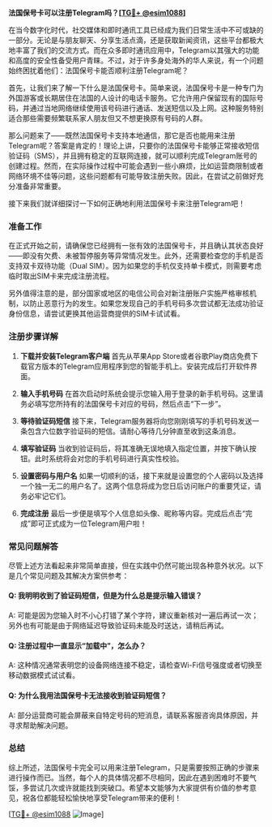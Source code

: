 **法国保号卡可以注册Telegram吗？[[TG💪+ @esim1088](https://t.me/s/esim1088)]**

在当今数字化时代，社交媒体和即时通讯工具已经成为我们日常生活中不可或缺的一部分。无论是与朋友聊天、分享生活点滴，还是获取新闻资讯，这些平台都极大地丰富了我们的交流方式。而在众多即时通讯应用中，Telegram以其强大的功能和高度的安全性备受用户青睐。不过，对于许多身处海外的华人来说，有一个问题始终困扰着他们：法国保号卡能否顺利注册Telegram呢？

首先，让我们来了解一下什么是法国保号卡。简单来说，法国保号卡是一种专门为外国游客或长期居住在法国的人设计的电话卡服务。它允许用户保留现有的国际号码，并通过当地网络继续使用该号码进行通话、发送短信以及上网。这种服务特别适合那些需要频繁联系家人朋友但又不想更换原有号码的人群。

那么问题来了——既然法国保号卡支持本地通信，那它是否也能用来注册Telegram呢？答案是肯定的！理论上讲，只要你的法国保号卡能够正常接收短信验证码（SMS），并且拥有稳定的互联网连接，就可以顺利完成Telegram账号的创建过程。然而，在实际操作过程中可能会遇到一些小麻烦，比如运营商限制或者网络环境不佳等问题，这些问题都有可能导致注册失败。因此，在尝试之前做好充分准备非常重要。

接下来我们就详细探讨一下如何正确地利用法国保号卡来注册Telegram吧！

### 准备工作

在正式开始之前，请确保您已经拥有一张有效的法国保号卡，并且确认其状态良好——即没有欠费、未被暂停服务等异常情况发生。此外，还需要检查您的手机是否支持双卡双待功能（Dual SIM）。因为如果您的手机仅支持单卡模式，则需要考虑临时取出SIM卡来完成注册流程。

另外值得注意的是，部分国家或地区的电信公司会对新注册账户实施严格审核机制，以防止恶意行为的发生。如果您发现自己的手机号码多次尝试都无法成功验证身份信息，请尝试更换其他运营商提供的SIM卡试试看。

### 注册步骤详解

1. **下载并安装Telegram客户端**
   首先从苹果App Store或者谷歌Play商店免费下载官方版本的Telegram应用程序到您的智能手机上。安装完成后打开软件界面。

2. **输入手机号码**
   在首次启动时系统会提示您输入用于登录的新手机号码。这里请务必填写您所持有的法国保号卡对应的号码，然后点击“下一步”。

3. **等待验证码短信**
   接下来，Telegram服务器将向您刚刚填写的手机号码发送一条包含六位数字验证码的短信。请耐心等待几分钟直至收到这条消息。

4. **填写验证码**
   当收到验证码后，将其准确无误地填入指定位置，并按下确认按钮。此时系统将会对您的手机号码进行真实性校验。

5. **设置密码与用户名**
   如果一切顺利的话，接下来就是设置您的个人密码以及选择一个独一无二的用户名了。这两个信息将成为您日后访问账户的重要凭证，请务必牢记它们。

6. **完成注册**
   最后一步便是填写个人信息如头像、昵称等内容。完成后点击“完成”即可正式成为一位Telegram用户啦！

### 常见问题解答

尽管上述方法看起来非常简单直接，但在实践中仍然可能出现各种意外状况。以下是几个常见问题及其解决方案供参考：

#### Q: 我明明收到了验证码短信，但是为什么总是提示输入错误？
A: 可能是因为您输入时不小心打错了某个字符，建议重新核对一遍后再试一次；另外也有可能是由于网络延迟导致验证码未能及时送达，请稍后再试。

#### Q: 注册过程中一直显示“加载中”，怎么办？
A: 这种情况通常表明您的设备网络连接不稳定，请检查Wi-Fi信号强度或者切换至移动数据模式试试看。

#### Q: 为什么我用法国保号卡无法接收到验证码短信？
A: 部分运营商可能会屏蔽来自特定号码的短消息，请联系客服咨询具体原因，并寻求帮助解决问题。

### 总结

综上所述，法国保号卡完全可以用来注册Telegram，只是需要按照正确的步骤来进行操作而已。当然，每个人的具体情况都不尽相同，因此在遇到困难时不要气馁，多尝试几次或许就能找到突破口。希望本文能够为大家提供有价值的参考意见，祝各位都能轻松愉快地享受Telegram带来的便利！

[[TG💪+ @esim1088](https://t.me/s/esim1088) ![Image](https://i.postimg.cc/4NQfJmqS/Snipaste-2025-05-13-00-14-12.png)]